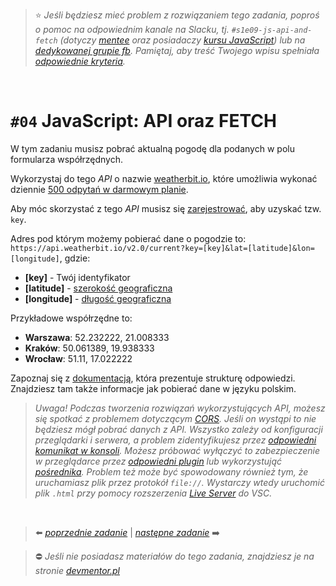 > :star: *Jeśli będziesz mieć problem z rozwiązaniem tego zadania, poproś o pomoc na odpowiednim kanale na Slacku, tj. `#s1e09-js-api-and-fetch` (dotyczy [mentee](https://devmentor.pl/mentoring-javascript/) oraz posiadaczy [kursu JavaScript](https://devmentor.pl/p/javascript-for-beginners/)) lub na [dedykowanej grupie fb](https://www.facebook.com/groups/155234921740033). Pamiętaj, aby treść Twojego wpisu spełniała [odpowiednie kryteria](https://devmentor.pl/jak-prosic-o-pomoc/).*

&nbsp;

# `#04` JavaScript: API oraz FETCH

W tym zadaniu musisz pobrać aktualną pogodę dla podanych w polu formularza współrzędnych. 

Wykorzystaj do tego *API* o nazwie [weatherbit.io](https://www.weatherbit.io/), które umożliwia wykonać dziennie [500 odpytań w darmowym planie](https://www.weatherbit.io/pricing#standard). 

Aby móc skorzystać z tego *API* musisz się [zarejestrować](https://www.weatherbit.io/account/create), aby uzyskać tzw. `key`.

Adres pod którym możemy pobierać dane o pogodzie to: `https://api.weatherbit.io/v2.0/current?key=[key]&lat=[latitude]&lon=[longitude]`, gdzie:

* **[key]** - Twój identyfikator
* **[latitude]** - [szerokość geograficzna](https://pl.wikipedia.org/wiki/Szeroko%C5%9B%C4%87_geograficzna)
* **[longitude]** - [długość geograficzna](https://pl.wikipedia.org/wiki/D%C5%82ugo%C5%9B%C4%87_geograficzna)

Przykładowe współrzędne to:
* **Warszawa**: 52.232222, 21.008333
* **Kraków**: 50.061389, 19.938333
* **Wrocław**: 51.11, 17.022222

 Zapoznaj się z [dokumentacją](https://www.weatherbit.io/api/weather-current), która prezentuje strukturę odpowiedzi. Znajdziesz tam także informacje jak pobierać dane w języku polskim.

> *Uwaga! Podczas tworzenia rozwiązań wykorzystujących API, możesz się spotkać z problemem dotyczącym [CORS](https://sekurak.pl/czym-jest-cors-cross-origin-resource-sharing-i-jak-wplywa-na-bezpieczenstwo/). Jeśli on wystąpi to nie będziesz mógł pobrać danych z API. Wszystko zależy od konfiguracji przeglądarki i serwera, a problem zidentyfikujesz przez [odpowiedni komunikat w konsoli](https://www.google.com/search?q=cors+problem&source=lnms&tbm=isch). Możesz próbować wyłączyć to zabezpieczenie w przeglądarce przez [odpowiedni plugin](https://chrome.google.com/webstore/detail/moesif-orign-cors-changer/digfbfaphojjndkpccljibejjbppifbc) lub wykorzystująć [pośrednika](https://jsonp.afeld.me/). Problem też może być spowodowany również tym, że uruchamiasz plik przez protokół `file://`. Wystarczy wtedy uruchomić plik `.html` przy pomocy rozszerzenia [Live Server](https://marketplace.visualstudio.com/items?itemName=ritwickdey.LiveServer) do VSC.*


&nbsp;

> :arrow_left: [*poprzednie zadanie*](./../03) | [*następne zadanie*](./../05) :arrow_right:

> :no_entry: *Jeśli nie posiadasz materiałów do tego zadania, znajdziesz je na stronie [devmentor.pl](https://devmentor.pl/p/js-basics/)*
